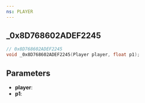```yaml
---
ns: PLAYER
---
```

## _0x8D768602ADEF2245

```c
// 0x8D768602ADEF2245
void _0x8D768602ADEF2245(Player player, float p1);
```


## Parameters
* **player**:
* **p1**: 

